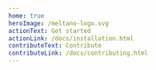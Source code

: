 ```yaml
---
home: true
heroImage: /meltano-logo.svg
actionText: Get started
actionLink: /docs/installation.html
contributeText: Contribute
contributeLink: /docs/contributing.html
---
```

